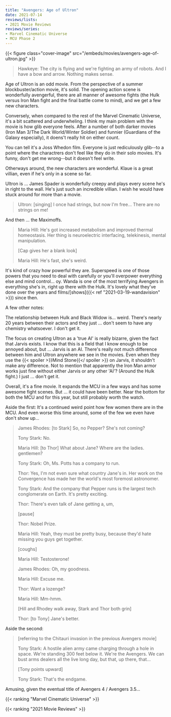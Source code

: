 ```yaml
---
title: "Avengers: Age of Ultron"
date: 2021-07-14
reviews/lists:
- 2021 Movie Reviews
reviews/series:
- Marvel Cinematic Universe
- MCU Phase 2
---
```

{{< figure class="cover-image" src="/embeds/movies/avengers-age-of-ultron.jpg" >}}

> Hawkeye: The city is flying and we're fighting an army of robots. And I have a bow and arrow. Nothing makes sense. 

Age of Ultron is an odd movie. From the perspective of a summer blockbuster/action movie, it's solid. The opening action scene is wonderfully avengerful, there are all manner of awesome fights (the Hulk versus Iron Man fight and the final battle come to mind), and we get a few new characters. 

Conversely, when compared to the rest of the Marvel Cinematic Universe, it's a bit scattered and underwheling. I think my main problem with the movie is how glib everyone feels. After a number of both darker movies (Iron Man 3/The Dark World/Winter Soldier) and funnier (Guardians of the Galaxy especially), it doens't really hit on either count. 

You can tell it's a Joss Whedon film. Everyone is just rediculously glib--to a point where the charactrers don't feel like they do in their solo movies. It's funny, don't get me wrong--but it doesn't feel write. 

Otherways around, the new characters are wonderful. Klaue is a great villian, even if he's only in a scene so far. 

Ultron is ... James Spader is wonderfully creepy and plays every scene he's in right to the wall. He's just such an incredible villian. I wish he would have stuck around for more than a movie. 

> Ultron: [singing] I once had strings, but now I'm free... There are no strings on me! 

And then ... the Maximoffs. 

> Maria Hill: He's got increased metabolism and improved thermal homeostasis. Her thing is neuroelectric interfacing, telekinesis, mental manipulation.
> 
> [Cap gives her a blank look]
> 
> Maria Hill: He's fast, she's weird.

It's kind of crazy how powerful they are. Superspeed is one of those powers that you need to deal with carefully or you'll overpower everything else and mind control... oy. Wanda is one of the most terrifying Avengers in everything she's in, right up there with the Hulk. It's lovely what they've done over the years and films/[shows]({{< ref "2021-03-19-wandavision" >}}) since then. 

A few other notes: 

The relationship between Hulk and Black Widow is... weird. There's nearly 20 years between their actors and they just ... don't seem to have any chemistry whatsoever. I don't get it. 

The focus on creating Ultron as a 'true AI' is really bizarre, given the fact that Jarvis exists. I know that this is a field that I know enough to be annoyed about, but ... Jarvis is an AI. There's really not much difference between him and Ultron anywhere we see in the movies. Even when they use the {{< spoiler >}}Mind Stone{{</ spoiler >}} on Jarvis, it shouldn't make any difference. Not to mention that apparently the Iron Man armor works just fine without either Jarvis or any other 'AI'? (Around the Hulk fight.) I just ... don't get it. 

Overall, it's a fine movie. It expands the MCU in a few ways and has some awesome fight scenes. But ... it could have been better. Near the bottom for both the MCU and for this year, but still probably worth the watch. 

Aside the first: It's a continued weird point how few women there are in the MCU. And even worse this time around, some of the few we even have don't show up...

> James Rhodes: [to Stark] So, no Pepper? She's not coming?
> 
> Tony Stark: No.
> 
> Maria Hill: [to Thor] What about Jane? Where are the ladies. gentlemen?
> 
> Tony Stark: Oh, Ms. Potts has a company to run.
> 
> Thor: Yes, I'm not even sure what country Jane's in. Her work on the Convergence has made her the world's most foremost astronomer.
> 
> Tony Stark: And the company that Pepper runs is the largest tech conglomerate on Earth. It's pretty exciting.
> 
> Thor: There's even talk of Jane getting a, um,
> 
> [pause]
> 
> Thor: Nobel Prize.
> 
> Maria Hill: Yeah, they must be pretty busy, because they'd hate missing you guys get together.
> 
> [coughs]
> 
> Maria Hill: Testosterone!
> 
> James Rhodes: Oh, my goodness.
> 
> Maria Hill: Excuse me.
> 
> Thor: Want a lozenge?
> 
> Maria Hill: Mm-hmm.
> 
> [Hill and Rhodey walk away, Stark and Thor both grin]
> 
> Thor: [to Tony] Jane's better.

Aside the second: 

> [referring to the Chitauri invasion in the previous Avengers movie]
> 
> Tony Stark: A hostile alien army came charging through a hole in space. We're standing 300 feet below it. We're the Avengers. We can bust arms dealers all the live long day, but that, up there, that...
> 
> [Tony points upward]
> 
> Tony Stark: That's the endgame.

Amusing, given the eventual title of Avengers 4 / Avengers 3.5...

{{< ranking "Marvel Cinematic Universe" >}}

{{< ranking "2021 Movie Reviews" >}}